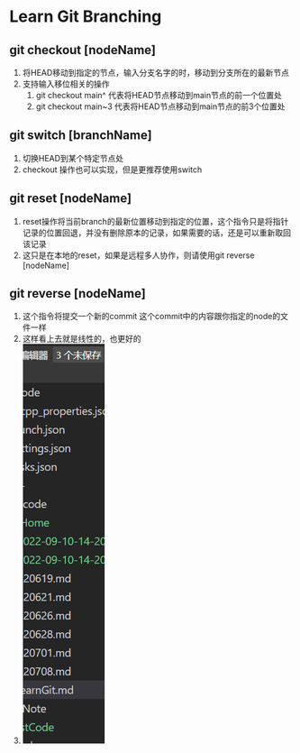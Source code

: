 # Learn Git Branching
## git checkout [nodeName]
1. 将HEAD移动到指定的节点，输入分支名字的时，移动到分支所在的最新节点
2. 支持输入移位相关的操作 
   1. git checkout main^ 代表将HEAD节点移动到main节点的前一个位置处
   2. git checkout main~3 代表将HEAD节点移动到main节点的前3个位置处
## git switch [branchName]
1. 切换HEAD到某个特定节点处
2. checkout 操作也可以实现，但是更推荐使用switch
## git reset [nodeName]
1. reset操作将当前branch的最新位置移动到指定的位置，这个指令只是将指针记录的位置回退，并没有删除原本的记录，如果需要的话，还是可以重新取回该记录
2. 这只是在本地的reset，如果是远程多人协作，则请使用git reverse [nodeName]
## git reverse [nodeName]
1. 这个指令将提交一个新的commit 这个commit中的内容跟你指定的node的文件一样
2. 这样看上去就是线性的，也更好的
3. ![](2022-09-10-14-25-25.png)